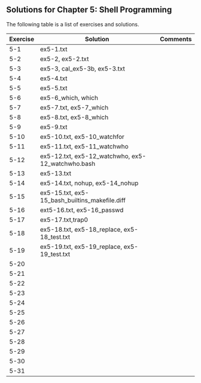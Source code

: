 ## Solutions for Chapter 5: Shell Programming

The following table is a list of exercises and solutions.

|Exercise|Solution                           |Comments|
|--------|-----------------------------------|--------|
|5-1     |ex5-1.txt                          |        |
|5-2     |ex5-2, ex5-2.txt                   |        |
|5-3     |ex5-3, cal_ex5-3b, ex5-3.txt       |        |
|5-4     |ex5-4.txt                          |        |
|5-5     |ex5-5.txt                          |        |
|5-6     |ex5-6_which, which                 |        |
|5-7     |ex5-7.txt, ex5-7_which             |        |
|5-8     |ex5-8.txt, ex5-8_which             |        |
|5-9     |ex5-9.txt                          |        |
|5-10    |ex5-10.txt, ex5-10_watchfor        |        |
|5-11    |ex5-11.txt, ex5-11_watchwho        |        |
|5-12    |ex5-12.txt, ex5-12_watchwho, ex5-12_watchwho.bash  |        |
|5-13    |ex5-13.txt                         |        |
|5-14    |ex5-14.txt, nohup, ex5-14_nohup    |        |
|5-15    |ex5-15.txt, ex5-15_bash_builtins_makefile.diff     |        |
|5-16    |ext5-16.txt, ex5-16_passwd         |        |
|5-17    |ex5-17.txt,trap0                   |        |
|5-18    |ex5-18.txt, ex5-18_replace, ex5-18_test.txt                                   |        |
|5-19    |ex5-19.txt, ex5-19_replace, ex5-19_test.txt                                   |        |
|5-20    |                                   |        |
|5-21    |                                   |        |
|5-22    |                                   |        |
|5-23    |                                   |        |
|5-24    |                                   |        |
|5-25    |                                   |        |
|5-26    |                                   |        |
|5-27    |                                   |        |
|5-28    |                                   |        |
|5-29    |                                   |        |
|5-30    |                                   |        |
|5-31    |                                   |        |

